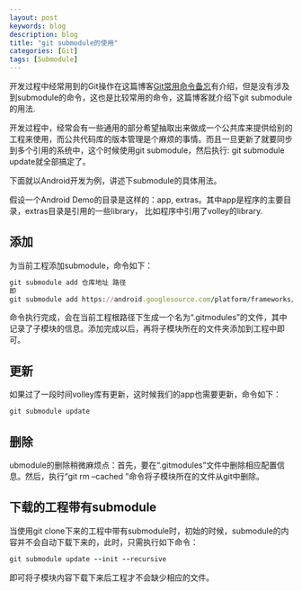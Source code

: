 ```yaml
---
layout: post
keywords: blog
description: blog
title: "git submodule的使用"
categories: [Git]
tags: [Submodule]
---
```



开发过程中经常用到的Git操作在这篇博客[Git常用命令备忘](http://stormzhang.com/git/2014/01/27/git-common-command)有介绍，但是没有涉及到submodule的命令，这也是比较常用的命令，这篇博客就介绍下git submodule的用法.

开发过程中，经常会有一些通用的部分希望抽取出来做成一个公共库来提供给别的工程来使用，而公共代码库的版本管理是个麻烦的事情。而且一旦更新了就要同步到多个引用的系统中，这个时候使用git submodule，然后执行: git submodule update就全部搞定了。

下面就以Android开发为例，讲述下submodule的具体用法。

假设一个Android Demo的目录是这样的：app, extras。其中app是程序的主要目录，extras目录是引用的一些library， 比如程序中引用了volley的library.

## 添加

为当前工程添加submodule，命令如下：

```ruby
git submodule add 仓库地址 路径
即
git submodule add https://android.googlesource.com/platform/frameworks/volley extras
```

命令执行完成，会在当前工程根路径下生成一个名为“.gitmodules”的文件，其中记录了子模块的信息。添加完成以后，再将子模块所在的文件夹添加到工程中即可。

## 更新

如果过了一段时间volley库有更新，这时候我们的app也需要更新，命令如下：

```ruby
git submodule update
```

## 删除

ubmodule的删除稍微麻烦点：首先，要在“.gitmodules”文件中删除相应配置信息。然后，执行“git rm –cached ”命令将子模块所在的文件从git中删除。

## 下载的工程带有submodule

当使用git clone下来的工程中带有submodule时，初始的时候，submodule的内容并不会自动下载下来的，此时，只需执行如下命令：

```ruby
git submodule update --init --recursive
```

即可将子模块内容下载下来后工程才不会缺少相应的文件。
